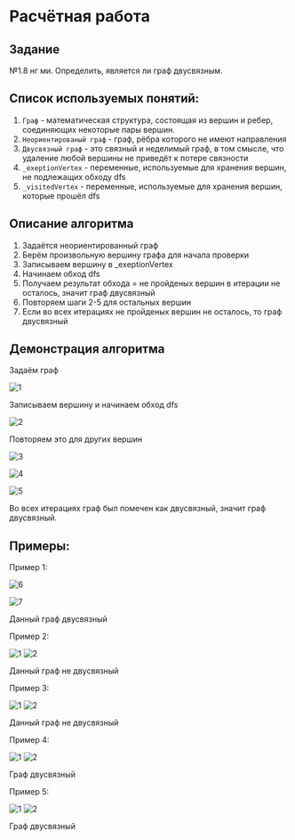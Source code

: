 # Расчётная работа

## Задание
№1.8 нг ми. Определить, является ли граф двусвязным. 

## Список используемых понятий:

1. `Граф` - математическая структура, состоящая из вершин и ребер, соединяющих некоторые пары вершин.
2. `Неориентированый граф` - граф, рёбра которого не имеют направления
3. `Двусвязный граф` - это связный и неделимый граф, в том смысле, что удаление любой вершины не приведёт к потере связности
4. `_exeptionVertex` - переменные, используемые для хранения вершин, не подлежащих обходу dfs
5. `_visitedVertex` - переменные, используемые для хранения вершин, которые прошёл dfs

## Описание алгоритма

1. Задаётся неориентированный граф
2. Берём произвольную вершину графа для начала проверки
3. Записываем вершину в _exeptionVertex
4. Начинаем обход dfs
5. Получаем результат обхода = не пройденых вершин в итерации не осталось, значит граф двусвязный
6. Повторяем шаги 2-5 для остальных вершин
7. Если во всех итерациях не пройденых вершин не осталось, то граф двусвязный

## Демонстрация алгоритма

Задаём граф 

![1](https://github.com/iis-32170x/RPIIS/blob/Давыдов_Р/sem2/img/изображение_2024-05-31_173917723.png)

Записываем вершину и начинаем обход dfs

![2](https://github.com/iis-32170x/RPIIS/blob/Давыдов_Р/sem2/img/изображение_2024-05-31_173925802.png)

Повторяем это для других вершин

![3](https://github.com/iis-32170x/RPIIS/blob/Давыдов_Р/sem2/img/изображение_2024-05-31_173935120.png)

![4](https://github.com/iis-32170x/RPIIS/blob/Давыдов_Р/sem2/img/изображение_2024-05-31_173944760.png)

![5](https://github.com/iis-32170x/RPIIS/blob/Давыдов_Р/sem2/img/изображение_2024-05-31_173955760.png)

Во всех итерациях граф был помечен как двусвязный, значит граф двусвязный.

## Примеры:

Пример 1:

![6](https://github.com/iis-32170x/RPIIS/blob/Давыдов_Р/sem2/img/изображение_2024-05-31_174146616.png)

![7](https://github.com/iis-32170x/RPIIS/blob/Давыдов_Р/sem2/img/изображение_2024-05-31_174158924.png)

Данный граф двусвязный

Пример 2:

![1](https://github.com/iis-32170x/RPIIS/blob/Давыдов_Р/sem2/img/изображение_2024-05-31_174212406.png)
![2](https://github.com/iis-32170x/RPIIS/blob/Давыдов_Р/sem2/img/изображение_2024-05-31_174221591.png)

Данный граф не двусвязный

Пример 3:

![1](https://github.com/iis-32170x/RPIIS/blob/Давыдов_Р/sem2/img/изображение_2024-05-31_174246941.png)
![2](https://github.com/iis-32170x/RPIIS/blob/Давыдов_Р/sem2/img/изображение_2024-05-31_174257741.png)

Данный граф не двусвязный

Пример 4:

![1](https://github.com/iis-32170x/RPIIS/blob/Давыдов_Р/sem2/img/изображение_2024-05-31_174313432.png)
![2](https://github.com/iis-32170x/RPIIS/blob/Давыдов_Р/sem2/img/изображение_2024-05-31_174324805.png)

Граф двусвязный

Пример 5:

![1](https://github.com/iis-32170x/RPIIS/blob/Давыдов_Р/sem2/img/изображение_2024-05-31_174353725.png)
![2](https://github.com/iis-32170x/RPIIS/blob/Давыдов_Р/sem2/img/изображение_2024-05-31_174405695.png)

Граф двусвязный
